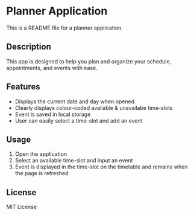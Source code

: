 # Planner Application

This is a README file for a planner application. 

## Description

This app is designed to help you plan and organize your schedule, appointments, and events with ease. 

## Features

- Displays the current date and day when opened
- Clearly displays colour-coded available & unavailabe time-slots
- Event is saved in local storage
- User can easily select a time-slot and add an event

## Usage

1. Open the application
2. Select an available time-slot and input an event
3. Event is displayed in the time-slot on the timetable and remains when the page is refreshed

## License

MIT License